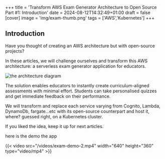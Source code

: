 +++
title = 'Transform AWS Exam Generator Architecture to Open Source Part #1: Introduction'
date = 2024-08-12T14:32:49+01:00
draft = false
[cover]
    image = 'img/exam-thumb.png'
tags = ['AWS','Kubernetes']
+++


## Introduction

Have you thought of creating an AWS architecture but with open-source projects?

In these articles, we will challenge ourselves and transform this AWS architecture: a serverless exam generator application for educators.

![the architecture diagram](/img/cloud-exam-architecture.png)

The solution enables educators to instantly create curriculum-aligned assessments with minimal effort. Students can take personalised quizzes and get immediate feedback on their performance.

We will transform and replace each service varying from Cognito, Lambda, DynamoDb, fargate…etc with its open-source counterpart and host it, where? guessed right, on a Kubernetes cluster.

If you liked the idea, keep it up for next articles.

here is the demo the app

{{< video src="/videos/exam-demo-2.mp4" width="640" height="360" type="video/mp4" >}}
